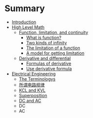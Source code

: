 # Summary

* [Introduction](README.md)
* [High Level Math](high-level-math.md)
  * [Function, limitation, and continuity](high-level-math/function-limitation-and-continuity-of-function.md)
    * [What is function?](high-level-math/function-limitation-and-continuity-of-function/what-is-function.md)
    * [Two kinds of infinity](high-level-math/function-limitation-and-continuity-of-function/two-kinds-of-infinity.md)
    * [The limitation of a function](high-level-math/function-limitation-and-continuity-of-function/the-limitation-of-a-function.md)
    * [A model for getting limitation](high-level-math/function-limitation-and-continuity-of-function/a-model-for-getting-limitation.md)
  * [Derivative and differential](high-level-math/derivative-and-differential.md)
    * [Formulas of derivative](high-level-math/derivative-and-differential/formulas-of-derivative.md)
    * [Use derivative formula](high-level-math/derivative-and-differential/use-derivative-formula.md)
* [Electrical Engineering](electrical-engineering.md)
  * [The Terminologys](electrical-engineering/the-terminologys.md)
  * [所谓电路规律](electrical-engineering/suo-wei-dian-lu-gui-lv.md)
  * [KCL and KVL](electrical-engineering/kcl-and-kvl.md)
  * [Superposition](electrical-engineering/superposition.md)
  * [DC and AC](electrical-engineering/dc-and-ac.md)
  * DC
  * AC

